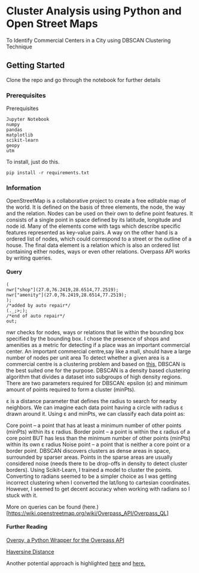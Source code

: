 # Cluster Analysis using Python and Open Street Maps

To Identify Commercial Centers in a City using DBSCAN Clustering Technique

## Getting Started

Clone the repo and go through the notebook for further details

### Prerequisites

Prerequisites
```
Jupyter Notebook
numpy
pandas
matplotlib
scikit-learn
geopy
utm
```
To install, just do this.
```
pip install -r requirements.txt
```

### Information

OpenStreetMap is a collaborative project to create a free editable map of the world. It is defined on the basis of three elements, the node, the way and the relation.
Nodes can be used on their own to define point features. 
It consists of a single point in space defined by its latitude, longitude and node id.
Many of the elements come with tags which describe specific features represented as key-value pairs.
A way on the other hand is a ordered list of nodes, which could correspond to a street or the outline of a house.
The final data element is a relation which is also an ordered list containing either nodes, ways or even other relations.
Overpass API works by writing queries.
#### Query
```
(
nwr["shop"](27.0,76.2419,28.6514,77.2519);
nwr["amenity"](27.0,76.2419,28.6514,77.2519);
);
/*added by auto repair*/
(._;>;);
/*end of auto repair*/
out;
```
nwr checks for nodes, ways or relations that lie within the bounding box specified by the bounding box. I chose the presence of shops and amenities as a metric for detecting if a place was an important commercial center. An important commercial centre,say like a mall, should have a large number of nodes per unit area
To detect  whether a given area is a commercial centre is a clustering problem and based on [this,](https://triphappy.com/blog/finding-the-best-places-to-stay-anywhere/15)
DBSCAN is the best suited one for the purpose.
DBSCAN is a density based clustering algorithm that divides a dataset into subgroups of high density regions. There are two parameters required for DBSCAN: epsilon (ε) and minimum amount of points required to form a cluster (minPts).

ε is a distance parameter that defines the radius to search for nearby neighbors. We can imagine each data point having a circle with radius ε drawn around it. Using ε and minPts, we can classify each data point as:

Core point – a point that has at least a minimum number of other points (minPts) within its ε radius.
Border point – a point is within the ε radius of a core point BUT has less than the minimum number of other points (minPts) within its own ε radius
Noise point – a point that is neither a core point or a border point.
DBSCAN discovers clusters as dense areas in space, surrounded by sparser areas. Points in the sparse areas are usually considered noise (needs there to be drop-offs in density to detect cluster borders).
Using Scikit-Learn, I trained a model to cluster the points. Converting to radians seemed to be a simpler choice as I was getting incorrect clustering when I converted the lat/long to cartesian coordinates. However, I seemed to get decent accuracy when working with radians so I stuck with it.

More on queries can be found (here.)[https://wiki.openstreetmap.org/wiki/Overpass_API/Overpass_QL]


#### Further Reading
[Overpy, a Python Wrapper for the Overpass API](https://python-overpy.readthedocs.io/en/latest/introduction.html)

[Haversine Distance](https://community.esri.com/groups/coordinate-reference-systems/blog/2017/10/05/haversine-formula#targetText=For%20example%2C%20haversine%CE%B8,longitude%20of%20the%20two%20points.)

Another potential approach is highlighted [here](https://gis.stackexchange.com/questions/11567/spatial-clustering-with-postgis) and [here.](https://gis.stackexchange.com/questions/270269/using-st-clusterdbscan-on-results-of-st-clusterkmeans-for-nested-clustering-with)